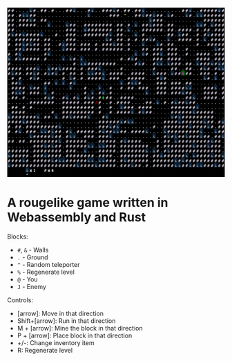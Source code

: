 ![screenshot](screenshot.png)

# A rougelike game written in Webassembly and Rust

Blocks:
* `#`, `&` - Walls
* `.` - Ground
* `^` - Random teleporter
* `%` - Regenerate level
* `@` - You
* `J` - Enemy

Controls:

* [arrow]: Move in that direction
* Shift+[arrow]: Run in that direction
* M + [arrow]: Mine the block in that direction
* P + [arrow]: Place block in that direction
* +/-: Change inventory item
* R: Regenerate level